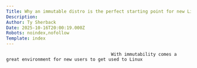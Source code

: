 ```yaml
---
Title: Why an immutable distro is the perfect starting point for new Linux users
Description: 
Author: Ty Sherback
Date: 2025-10-16T20:00:19.000Z
Robots: noindex,nofollow
Template: index
---
```


                                            With immutability comes a great environment for new users to get used to Linux
                                        